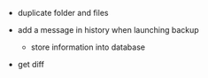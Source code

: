 - duplicate folder and files
- add a message in history when launching backup
    - store information into database

- get diff

